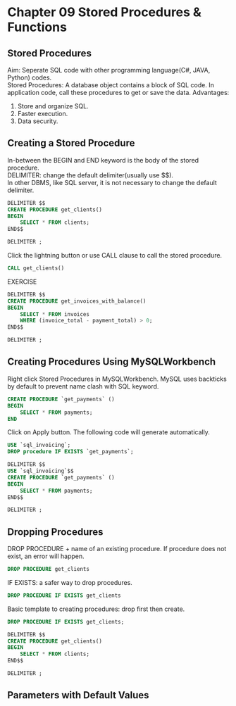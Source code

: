 # Chapter 09 Stored Procedures & Functions

## Stored Procedures
Aim: Seperate SQL code with other programming language(C#, JAVA, Python) codes.  
Stored Procedures: A database object contains a block of SQL code. In application code, call these procedures to get or save the data.
Advantages:
1. Store and organize SQL.
2. Faster execution.
3. Data security.

## Creating a Stored Procedure
In-between the BEGIN and END keyword is the body of the stored procedure.  
DELIMITER: change the default delimiter(usually use $$).   
In other DBMS, like SQL server, it is not necessary to change the default delimiter.
``` sql
DELIMITER $$
CREATE PROCEDURE get_clients()
BEGIN
	SELECT * FROM clients;
END$$

DELIMITER ;
```

Click the lightning button or use CALL clause to call the stored procedure.
``` sql
CALL get_clients()
```

EXERCISE
``` sql
DELIMITER $$
CREATE PROCEDURE get_invoices_with_balance()
BEGIN
    SELECT * FROM invoices
    WHERE (invoice_total - payment_total) > 0;
END$$

DELIMITER ;
```

## Creating Procedures Using MySQLWorkbench
Right click Stored Procedures in MySQLWorkbench. MySQL uses backticks by default to prevent name clash with SQL keyword.  
``` sql
CREATE PROCEDURE `get_payments` ()
BEGIN
	SELECT * FROM payments;
END
```

Click on Apply button. The following code will generate automatically.
``` sql
USE `sql_invoicing`;
DROP procedure IF EXISTS `get_payments`;

DELIMITER $$
USE `sql_invoicing`$$
CREATE PROCEDURE `get_payments` ()
BEGIN
	SELECT * FROM payments;
END$$

DELIMITER ;
```

## Dropping Procedures
DROP PROCEDURE + name of an existing procedure. If procedure does not exist, an error will happen.
``` sql
DROP PROCEDURE get_clients
```

IF EXISTS: a safer way to drop procedures.
``` sql
DROP PROCEDURE IF EXISTS get_clients
```

Basic template to creating procedures: drop first then create.
``` sql
DROP PROCEDURE IF EXISTS get_clients;

DELIMITER $$
CREATE PROCEDURE get_clients()
BEGIN
	SELECT * FROM clients;
END$$

DELIMITER ;
```

## Parameters with Default Values

